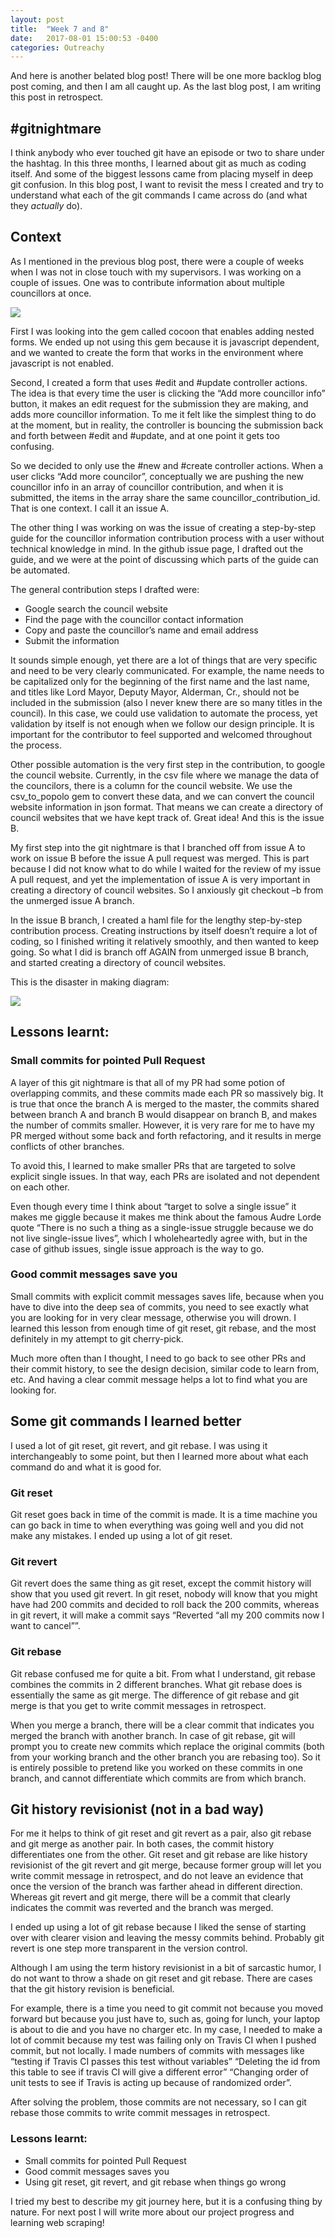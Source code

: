 ```yaml
---
layout: post
title:  "Week 7 and 8"
date:   2017-08-01 15:00:53 -0400
categories: Outreachy
---
```


<p>And here is another belated blog post!  There will be one more backlog blog post coming, and then I am all caught up. As the last blog post, I am writing this post in retrospect. <p>

<h2>#gitnightmare</h2>

<p>I think anybody who ever touched git have an episode or two to share under the hashtag.  In this three months, I learned about git as much as coding itself. And some of the biggest lessons came from placing myself in deep git confusion. In this blog post, I want to revisit the mess I created and try to understand what each of the git commands I came across do (and what they <i>actually</i> do).</p>

<h2>Context</h2>

<p>As I mentioned in the previous blog post, there were a couple of weeks when I was not in close touch with my supervisors. I was working on a couple of issues. One was to contribute information about multiple councillors at once.</p>

<img src ="img/multiple_contribution.png">

<p>First I was looking into the gem called cocoon that enables adding nested forms. We ended up not using this gem because it is javascript dependent, and we wanted to create the form that works in the environment where javascript is not enabled.</p>
<p>Second, I created a form that uses #edit and #update controller actions. The idea is that every time the user is clicking the “Add more councillor info” button, it makes an edit request for the submission they are making, and adds more councillor information.  To me it felt like the simplest thing to do at the moment, but in reality, the controller is bouncing the submission back and forth between #edit and #update, and at one point it gets too confusing.</p>
<p>So we decided to only use the #new and #create controller actions. When a user clicks “Add more councilor”, conceptually we are pushing the new councillor info in an array of councillor contribution, and when it is submitted, the items in the array share the same councillor_contribution_id.
That is one context. I call it an issue A.</p>


<p>The other thing I was working on was the issue of creating a step-by-step guide for the councillor information contribution process with a user without technical knowledge in mind. In the github issue page, I drafted out the guide, and we were at the point of discussing  which parts of the guide can be automated.</p>
<p>The general contribution steps I drafted were:
  <ul>
    <li>Google search the council website</li>
    <li>Find the page with the councillor contact information</li>
    <li>Copy and paste the councillor’s name and email address</li>
    <li>Submit the information</li>
  </ul>
</p>

<p>It sounds simple enough, yet there are a lot of things that are very specific and need to be very clearly communicated. For example, the name needs to be capitalized only for the beginning of the first name and the last name, and titles like Lord Mayor, Deputy Mayor, Alderman, Cr., should not be included in the submission (also I never knew there are so many titles in the council). In this case, we could use validation to automate the process, yet validation by itself is not enough when we follow our design principle. It is important for the contributor to feel supported and welcomed throughout the process.</p>
<p>Other possible automation is the very first step in the contribution, to google the council website. Currently, in the csv file where we manage the data of the councilors, there is a  column for the council website. We use the csv_to_popolo gem to convert these data, and we can convert the council website information in json format. That means we can create a directory of council websites that we have kept track of.  Great idea! And this is the issue B.</p>

<p>My first step into the git nightmare is that I branched off from issue A to work on issue B before the issue A pull request was merged. This is part because I did not know what to do while I waited for the review of my issue A pull request, and yet the implementation of issue A is very important in creating a directory of council websites. So I anxiously git checkout –b from the unmerged issue A branch.</p>
<p>In the issue B branch, I created a haml file for the lengthy step-by-step contribution process. Creating instructions by itself doesn’t require a lot of coding, so I finished writing it relatively smoothly, and then wanted to keep going. So what I did is branch off AGAIN from unmerged issue B branch, and started creating a directory of council websites.</p>

<p>This is the disaster in making diagram:</p>

<img src="img/gitdisaster.png">


<h2>Lessons learnt:</h2>

<h3>Small commits for pointed Pull Request</h3>

<p>A layer of this git nightmare is that all of my PR had some potion of overlapping commits, and these commits made each PR so massively big. It is true that once the branch A is merged to the master, the commits shared between branch A and branch B would disappear on branch B, and makes the number of commits smaller. However, it is very rare for me to have my PR merged without some back and forth refactoring, and it results in merge conflicts of other branches.</p>
<p>To avoid this, I learned to make smaller PRs that are targeted to solve explicit single issues. In that way, each PRs are isolated and not dependent on each other.</p>
<p>Even though every time I think about “target to solve a single issue” it makes me giggle because it makes me think about the famous Audre Lorde quote  “There is no such a thing as a single-issue struggle because we do not live single-issue lives”, which I wholeheartedly agree with, but in the case of github issues, single issue approach is the way to go.</p>

<h3>Good commit messages save you</h3>
<p>Small commits with explicit commit messages saves life, because when you have to dive into the deep sea of commits, you need to see exactly what you are looking for in very clear message, otherwise you will drown.  I learned this lesson from enough time of git reset, git rebase, and the most definitely in my attempt to git cherry-pick.</p>
<p>Much more often than I thought, I need to go back to see other PRs and their  commit history, to see the design decision, similar code to learn from, etc. And having a clear commit message helps a lot to find what you are looking for.</p>

<h2>Some git commands I learned better</h2>

<p>I used a lot of git reset, git revert,  and git rebase. I was using it interchangeably to some point, but then I learned more about what each command do and what it is good for.<p>

<h3>Git reset</h3>

<p>Git reset goes back in time of the commit is made. It is a time machine you can go back in time to when everything was going well and you did not make any mistakes. I ended up using a lot of git reset.</p>

<h3>Git revert</h3>

<p>Git revert does the same thing as git reset, except the commit history will show that you used git revert.  In git reset, nobody will know that you might have had 200 commits and decided to roll back the 200 commits, whereas in git revert, it will make a commit says “Reverted “all my 200 commits now I want to cancel””.</p>

<h3>Git rebase</h3>

<p>Git rebase confused me for quite a bit. From what I understand, git rebase combines the commits in 2 different branches. What git rebase does is essentially the same as git merge. The difference of git rebase and git merge is that you get to write commit messages in retrospect. </p>
<p>When you merge a branch, there will be a clear commit that indicates you merged the branch with another branch. In case of git rebase, git will prompt you to create new commits which replace the original commits (both from your working branch and the other branch you are rebasing too). So it is entirely possible to pretend like you worked on these commits in one branch, and cannot differentiate which commits are from which branch.</p>

<h2>Git history revisionist (not in a bad way)</h2>

<p>For me it helps to think of git reset and git revert as a pair, also git rebase and git merge as another pair. In both cases, the commit history differentiates one from the other. Git reset and git rebase are like history revisionist of the git revert and git merge, because former group will let you write commit message in retrospect, and do not leave an evidence that once the version of the branch was farther ahead in different direction. Whereas git revert and git merge, there will be a commit that clearly indicates the commit was reverted and the branch was merged.</p>
<p>I ended up using a lot of git rebase because I liked the sense of starting over with clearer vision and leaving the messy commits behind. Probably git revert is one step more transparent in the version control.</p>

<p>Although I am using the term history revisionist in a bit of sarcastic humor, I do not want to throw a shade on git reset and git rebase. There are cases that the git history revision is beneficial. </p>
<p>For example, there is a time you need to git commit not because you moved forward but because you just have to, such as, going for lunch, your laptop is about to die and you have no charger etc. In my case, I needed to make a lot of commit because my test was failing only on Travis CI when I pushed commit, but not locally. I made numbers of commits with messages like “testing if Travis CI passes this test without variables” “Deleting the id from this table to see if travis CI will give a different error” “Changing order of unit tests to see if Travis is acting up because of randomized order”. </p>
<p>After solving the problem, those commits are not necessary, so I can git rebase those commits to write commit messages in retrospect.</p>

<h3>Lessons learnt:</h3>
<ul>
  <li>Small commits for pointed Pull Request</li>
  <li>Good commit messages saves you</li>
  <li>Using git reset, git revert, and git rebase when things go wrong</li>
</ul>


<p>I tried my best to describe my git journey here, but it is a confusing thing by nature.  For next post I will write more about our project progress and learning web scraping!</p>
